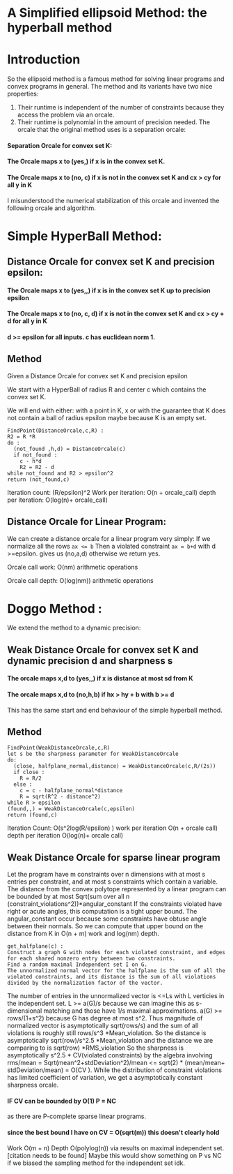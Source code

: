 # A Simplified ellipsoid Method: the hyperball method
# Introduction
So the ellipsoid method is a famous method for solving linear programs and convex programs in general.
The method and its variants have two nice properties:
1. Their runtime is independent of the number of constraints because they access the problem via an orcale.
2. Their runtime is polynomial in the amount of precision needed.
The orcale that the original method uses is a separation orcale:

#### Separation Orcale for convex set K:
#### The Orcale maps x to (yes,) if x is in the convex set K.
#### The Orcale maps x to (no, c) if x is not in the convex set K and cx > cy for all y in K

I misunderstood the numerical stabilization of this orcale and invented the following orcale and algorithm.

# Simple HyperBall Method:

## Distance Orcale for convex set K and precision epsilon:
#### The Orcale maps x to (yes,,) if x is in the convex set K up to precision epsilon
#### The Orcale maps x to (no, c, d) if x is not in the convex set K and cx > cy + d for all y in K
#### d >= epsilon for all inputs. c has euclidean norm 1.

## Method
Given a Distance Orcale for convex set K and precision epsilon

We start with a HyperBall of radius R and center c which contains the convex set K.

We will end with either:
with a point in K, x or
with the guarantee that K does not contain a ball of radius epsilon maybe because K is an empty set.
```
FindPoint(DistanceOrcale,c,R) :
R2 = R *R
do :
  (not_found ,h,d) = DistanceOrcale(c)
  if not_found :
    c - h*d
    R2 = R2 - d
while not_found and R2 > epsilon^2
return (not_found,c)
```
Iteration count: (R/epsilon)^2 
Work per iteration: O(n + orcale_call)
depth per iteration: O(log(n)+ orcale_call)

## Distance Orcale for Linear Program:
We can create a distance orcale for a linear program very simply:
If we normalize all the rows ```ax <= b``` 
Then a violated constraint  ```ax = b+d``` with d >=epsilon.
gives us (no,a,d) otherwise we return yes.

Orcale call work: O(nm) arithmetic operations

Orcale call depth: O(log(nm)) arithmetic operations

# Doggo Method :
We extend the method to a dynamic precision:
## Weak Distance Orcale for convex set K and dynamic precision d and sharpness s
#### The orcale maps x,d to (yes,,) if  x is distance at most sd from K
#### The orcale maps x,d to (no,h,b) if hx > hy + b with b >= d
This has the same start and end behaviour of the simple hyperball method.

## Method
```
FindPoint(WeakDistanceOrcale,c,R)
let s be the sharpness parameter for WeakDistanceOrcale
do:
  (close, halfplane_normal,distance) = WeakDistanceOrcale(c,R/(2s))
  if close :
    R = R/2
  else :
    c = c - halfplane_normal*distance
    R = sqrt(R^2 - distance^2)
while R > epsilon
(found,,) = WeakDistanceOrcale(c,epsilon)
return (found,c)
```
Iteration Count: O(s^2log(R/epsilon) )
work per iteration O(n + orcale call)
depth per iteration O(log(n)+ orcale call)
## Weak Distance Orcale for sparse linear program
Let the program have m constraints over n dimensions with at most s entries per constraint, and at most s constraints which contain a variable.
The distance from the convex polytope represented by a linear program can be bounded by at most Sqrt(sum over all n (constraint_violations^2))*angular_constant
If the constraints violated have right or acute angles, this computation is a tight upper bound.
The angular_constant occur because some constraints have obtuse angle between their normals.
So we can compute that upper bound on the distance from K in O(n + m) work and log(nm) depth.
```
get_halfplane(c) :
Construct a graph G with nodes for each violated constraint, and edges for each shared nonzero entry between two constraints.
Find a random maximal Independent set I on G.
The unnormalized normal vector for the halfplane is the sum of all the violated constraints, and its distance is the sum of all violations divided by the normalization factor of the vector.
```
The number of entries in the unnormalized vector is <=Ls with L verticies in the independent set.
L >= a(G)/s because we can imagine this as s-dimensional matching and those have 1/s maximal approximations.
a(G) >= rows/(1+s^2) because G has degree at most s^2.
Thus magnitude of normalized vector is asymptotically sqrt(rows/s)
and the sum of all violations is roughly still rows/s^3 *Mean_violation.
So the distance is asymptotically sqrt(row)/s^2.5 *Mean_violation
and the distance we are comparing to is sqrt(row) *RMS_violation
So the sharpness is asymptotically s^2.5 * CV(violated constraints)
by the algebra involving rms/mean = Sqrt(mean^2+stdDeviation^2)/mean <= sqrt(2) * (mean/mean+ stdDeviation/mean) = O(CV ).
While the distribution of constraint violations has limited coefficient of variation,
we get a asymptotically constant sharpness orcale.
#### IF CV can be bounded by O(1) P = NC
as there are P-complete sparse linear programs.
#### since the best bound I have on CV  = O(sqrt(m)) this doesn't clearly hold
Work O(m + n)
Depth O(polylog(n)) via results on maximal independent set.[citation needs to be found]
Maybe this would show something on P vs NC if we biased the sampling method for the independent set idk.

